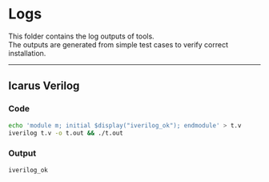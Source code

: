 # Logs

This folder contains the log outputs of tools.                                                  
The outputs are generated from simple test cases to verify correct installation.

---

## Icarus Verilog

### Code
```bash
echo 'module m; initial $display("iverilog_ok"); endmodule' > t.v
iverilog t.v -o t.out && ./t.out
```

### Output
```
iverilog_ok
```
